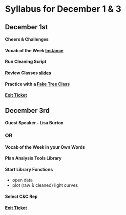 # Syllabus for December 1 & 3


## December 1st
#### Cheers & Challenges
#### Vocab of the Week [Instance](https://www.tutorialspoint.com/python/python_classes_objects.htm)
#### Run Cleaning Script
#### Review Classes [slides](https://docs.google.com/presentation/d/1i2PmfYJ8ykqoH2g5bdErijWmZsQ_HsNWQ7RbGC7RIH4/edit?usp=sharing)
#### Practice with a [Fake Tree Class](https://github.com/deerow22/EscapeEarth/blob/main/interns/Activities/Data/Activity_4.ipynb)
#### [Exit Ticket](https://docs.google.com/forms/d/e/1FAIpQLSfhexyVY226Fo7eyEtHve_MwAFkbjSh_eVrbftjhPyLBquDqQ/viewform?usp=sf_link)


## December 3rd
#### Guest Speaker - Lisa Burton
### OR
#### Vocab of the Week in your Own Words
#### Plan Analysis Tools Library 
#### Start Library Functions 
- open data 
- plot (raw & cleaned) light curves

#### Select C&C Rep
#### [Exit Ticket](https://docs.google.com/forms/d/e/1FAIpQLSfhexyVY226Fo7eyEtHve_MwAFkbjSh_eVrbftjhPyLBquDqQ/viewform?usp=sf_link)
